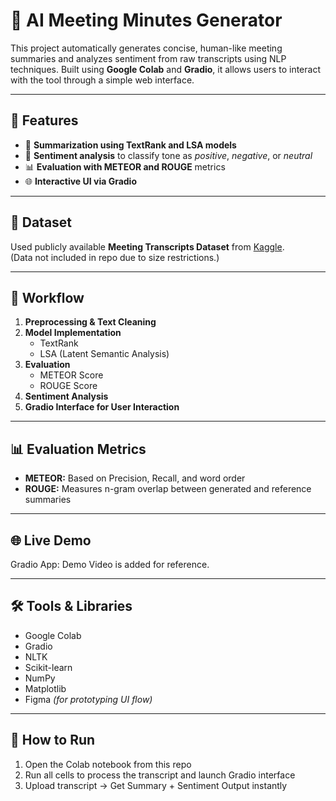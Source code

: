 
# 🧠 AI Meeting Minutes Generator

This project automatically generates concise, human-like meeting summaries and analyzes sentiment from raw transcripts using NLP techniques. Built using **Google Colab** and **Gradio**, it allows users to interact with the tool through a simple web interface.

---

## 🚀 Features

- 📄 **Summarization using TextRank and LSA models**  
- 💬 **Sentiment analysis** to classify tone as *positive*, *negative*, or *neutral*  
- 📊 **Evaluation with METEOR and ROUGE** metrics  
- 🌐 **Interactive UI via Gradio**

---

## 📁 Dataset

Used publicly available **Meeting Transcripts Dataset** from [Kaggle](https://www.kaggle.com/).  
(Data not included in repo due to size restrictions.)

---

## 🔄 Workflow

1. **Preprocessing & Text Cleaning**  
2. **Model Implementation**  
   - TextRank  
   - LSA (Latent Semantic Analysis)  
3. **Evaluation**  
   - METEOR Score  
   - ROUGE Score  
4. **Sentiment Analysis**  
5. **Gradio Interface for User Interaction**

---

## 📊 Evaluation Metrics

- **METEOR:** Based on Precision, Recall, and word order  
- **ROUGE:** Measures n-gram overlap between generated and reference summaries

---

## 🌐 Live Demo

Gradio App: Demo Video is added for reference.

---

## 🛠 Tools & Libraries

- Google Colab  
- Gradio  
- NLTK  
- Scikit-learn  
- NumPy  
- Matplotlib  
- Figma *(for prototyping UI flow)*

---

## 📌 How to Run

1. Open the Colab notebook from this repo  
2. Run all cells to process the transcript and launch Gradio interface  
3. Upload transcript → Get Summary + Sentiment Output instantly

